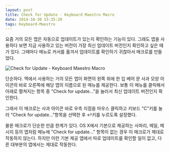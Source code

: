 ```yaml
---
layout: post
title: Check for Update - Keyboard Maestro Macro
date: 2014-10-30 15:35:20
tags: Keyboard-Maestro
---
```



요즘 거의 모든 앱은 자동으로 업데이트가 있는지 확인하는 기능이 있다. 그래도 앱을 사용하다 보면 지금 사용하고 있는 버전이 가장 최신 업데이트 버전인지 확인하고 싶은 때가 있다. 그때마다 메뉴로 커서를 옮겨서 업데이트를 확인하기 귀찮아서 매크로를 만들었다.

![Check for Update - Keyboard Maestro Macro](http://dl.dropboxusercontent.com/u/18183807/wp/CUkmm.jpg "Check for Update - Keyboard Maestro Macro")

단순하다. 맥에서 사용하는 거의 모든 앱이 화면의 왼쪽 위에 한 입 베어 문 사과 모양 아이콘의 바로 오른쪽에 해당 앱의 이름으로 된 메뉴를 제공한다. 보통 이 메뉴를 클릭해서 아래로 펼쳐지는 항목 중 "Check for update..."을 눌러서 최신 업데이트 버전인지 확인한다.

그래서 이 매크로는 사과 아이콘 바로 우측 지점을 마우스 클릭하고 키보드 "C"키를 눌러 "Check for update..."항목을 선택한 후 ↩키를 누르도록 설정했다.

물론 매크로가 단순한 만큼 한계가 있다. OS X에서 기본으로 제공하는 사파리, 메일, 메시지 등의 앱처럼 메뉴에 "Check for update..." 항목이 없는 경우 이 매크로가 제대로 작동하지 않는다. 하지만 이런 기본 제공 앱에서 따로 업데이트를 확인할 일이 없고, 다른 대부분의 앱에서는 제대로 작동한다.